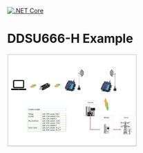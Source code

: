 [![.NET Core](https://github.com/devlevinspuhl/DDSU/actions/workflows/ci.yml/badge.svg)](https://github.com/devlevinspuhl/DDSU/actions/workflows/ci.yml)

# DDSU666-H Example
<img src="DDSU66_example.PNG" alt="drawing" width="300"/>
